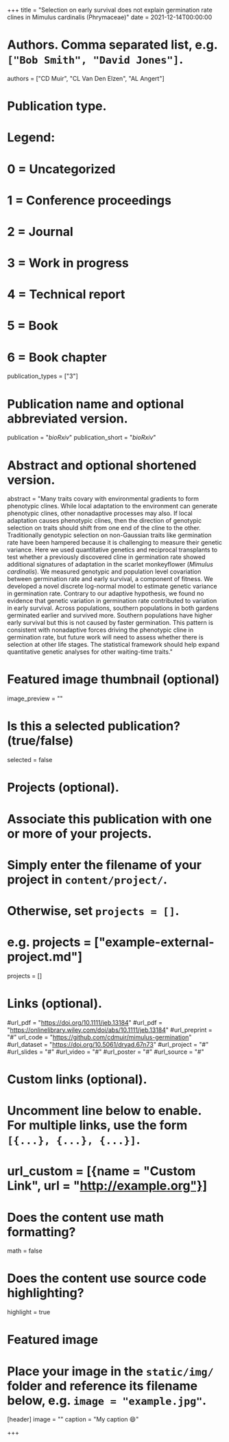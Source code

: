 +++
title = "Selection on early survival does not explain germination rate clines in Mimulus cardinalis (Phrymaceae)"
date = 2021-12-14T00:00:00

# Authors. Comma separated list, e.g. `["Bob Smith", "David Jones"]`.
authors = ["CD Muir", "CL Van Den Elzen", "AL Angert"]

# Publication type.
# Legend:
# 0 = Uncategorized
# 1 = Conference proceedings
# 2 = Journal
# 3 = Work in progress
# 4 = Technical report
# 5 = Book
# 6 = Book chapter
publication_types = ["3"]

# Publication name and optional abbreviated version.
publication = "*bioRxiv*"
publication_short = "*bioRxiv*"

# Abstract and optional shortened version.
abstract = "Many traits covary with environmental gradients to form phenotypic clines. While local adaptation to the environment can generate phenotypic clines, other nonadaptive processes may also. If local adaptation causes phenotypic clines, then the direction of genotypic selection on traits should shift from one end of the cline to the other. Traditionally genotypic selection on non-Gaussian traits like germination rate have been hampered because it is challenging to measure their genetic variance. Here we used quantitative genetics and reciprocal transplants to test whether a previously discovered cline in germination rate showed additional signatures of adaptation in the scarlet monkeyflower (*Mimulus cardinalis*). We measured genotypic and population level covariation between germination rate and early survival, a component of fitness. We developed a novel discrete log-normal model to estimate genetic variance in germination rate. Contrary to our adaptive hypothesis, we found no evidence that genetic variation in germination rate contributed to variation in early survival. Across populations, southern populations in both gardens germinated earlier and survived more. Southern populations have higher early survival but this is not caused by faster germination. This pattern is consistent with nonadaptive forces driving the phenotypic cline in germination rate, but future work will need to assess whether there is selection at other life stages. The statistical framework should help expand quantitative genetic analyses for other waiting-time traits."

# Featured image thumbnail (optional)
image_preview = ""

# Is this a selected publication? (true/false)
selected = false

# Projects (optional).
#   Associate this publication with one or more of your projects.
#   Simply enter the filename of your project in `content/project/`.
#   Otherwise, set `projects = []`.
#   e.g. projects = ["example-external-project.md"]
projects = []

# Links (optional).
#url_pdf = "https://doi.org/10.1111/jeb.13184"
#url_pdf = "https://onlinelibrary.wiley.com/doi/abs/10.1111/jeb.13184"
#url_preprint = "#"
url_code = "https://github.com/cdmuir/mimulus-germination"
#url_dataset = "https://doi.org/10.5061/dryad.67n73"
#url_project = "#"
#url_slides = "#"
#url_video = "#"
#url_poster = "#"
#url_source = "#"

# Custom links (optional).
#   Uncomment line below to enable. For multiple links, use the form `[{...}, {...}, {...}]`.
# url_custom = [{name = "Custom Link", url = "http://example.org"}]

# Does the content use math formatting?
math = false

# Does the content use source code highlighting?
highlight = true

# Featured image
# Place your image in the `static/img/` folder and reference its filename below, e.g. `image = "example.jpg"`.
[header]
image = ""
caption = "My caption :smile:"

+++
